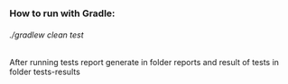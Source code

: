 ### How to run with Gradle:
###### ./gradlew clean test
After running tests report generate in folder reports and result of tests in folder tests-results
